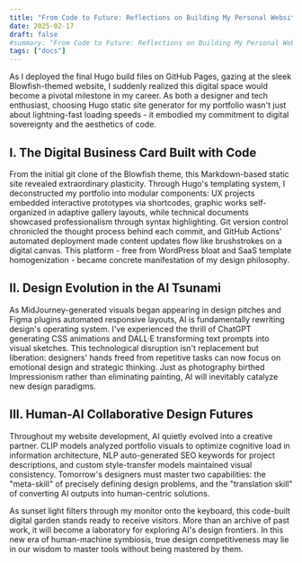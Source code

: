 ```yaml
---
title: "From Code to Future: Reflections on Building My Personal Website and AI-Driven Design"
date: 2025-02-17
draft: false
#summary: "From Code to Future: Reflections on Building My Personal Website and AI-Driven Design"
tags: ["docs"]
---
```


<!--## A sub-title -->

As I deployed the final Hugo build files on GitHub Pages, gazing at the sleek Blowfish-themed website, I suddenly realized this digital space would become a pivotal milestone in my career. As both a designer and tech enthusiast, choosing Hugo static site generator for my portfolio wasn't just about lightning-fast loading speeds - it embodied my commitment to digital sovereignty and the aesthetics of code.

## I. The Digital Business Card Built with Code

From the initial git clone of the Blowfish theme, this Markdown-based static site revealed extraordinary plasticity. Through Hugo's templating system, I deconstructed my portfolio into modular components: UX projects embedded interactive prototypes via shortcodes, graphic works self-organized in adaptive gallery layouts, while technical documents showcased professionalism through syntax highlighting. Git version control chronicled the thought process behind each commit, and GitHub Actions' automated deployment made content updates flow like brushstrokes on a digital canvas. This platform - free from WordPress bloat and SaaS template homogenization - became concrete manifestation of my design philosophy.

## II. Design Evolution in the AI Tsunami

As MidJourney-generated visuals began appearing in design pitches and Figma plugins automated responsive layouts, AI is fundamentally rewriting design's operating system. I've experienced the thrill of ChatGPT generating CSS animations and DALL·E transforming text prompts into visual sketches. This technological disruption isn't replacement but liberation: designers' hands freed from repetitive tasks can now focus on emotional design and strategic thinking. Just as photography birthed Impressionism rather than eliminating painting, AI will inevitably catalyze new design paradigms.

## III. Human-AI Collaborative Design Futures

Throughout my website development, AI quietly evolved into a creative partner. CLIP models analyzed portfolio visuals to optimize cognitive load in information architecture, NLP auto-generated SEO keywords for project descriptions, and custom style-transfer models maintained visual consistency. Tomorrow's designers must master two capabilities: the "meta-skill" of precisely defining design problems, and the "translation skill" of converting AI outputs into human-centric solutions.

As sunset light filters through my monitor onto the keyboard, this code-built digital garden stands ready to receive visitors. More than an archive of past work, it will become a laboratory for exploring AI's design frontiers. In this new era of human-machine symbiosis, true design competitiveness may lie in our wisdom to master tools without being mastered by them.